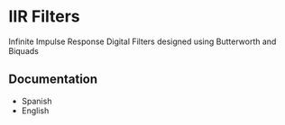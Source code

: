 # IIR Filters
Infinite Impulse Response Digital Filters designed using Butterworth and Biquads

## Documentation
- Spanish
- English
